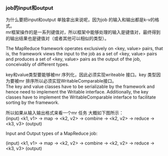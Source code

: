 ### job的input和output

为什么要把input和output 单独拿出来说呢，因为job 的输入和输出都是k-v的格式。  
mr框架操作的是一系列键值对，所以框架中能够处理的输入是键值对，最终得到的输出结果也是键值对（或者其他可以相似的类型）。  

The MapReduce framework operates exclusively on <key, value> pairs, that is, the framework views the input to the job as a set of <key, value> pairs and produces a set of <key, value> pairs as the output of the job, conceivably of different types.

key和value类型要能够被mr 序列化，因此必须实现writeable 接口。key 类型因为要被mr 排序所以必须实现WritableComparable接口。  
The key and value classes have to be serializable by the framework and hence need to implement the Writable interface. Additionally, the key classes have to implement the WritableComparable interface to facilitate sorting by the framework.

所以如果从输入输出格式来看一个mr 任务 大概如下图所示：  
(input) <k1, v1> -> map -> <k2, v2> -> combine -> <k2, v2> -> reduce -> <k3, v3> (output)

Input and Output types of a MapReduce job:

(input) <k1, v1> -> map -> <k2, v2> -> combine -> <k2, v2> -> reduce -> <k3, v3> (output)
